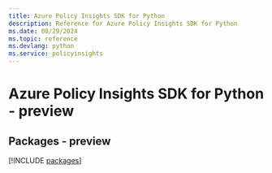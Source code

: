 ```yaml
---
title: Azure Policy Insights SDK for Python
description: Reference for Azure Policy Insights SDK for Python
ms.date: 08/29/2024
ms.topic: reference
ms.devlang: python
ms.service: policyinsights
---
```

# Azure Policy Insights SDK for Python - preview
## Packages - preview
[!INCLUDE [packages](policy-insights-index.md)]